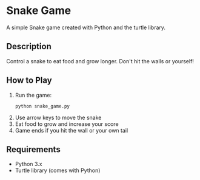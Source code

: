 # Snake Game

A simple Snake game created with Python and the turtle library.

## Description

Control a snake to eat food and grow longer. Don't hit the walls or yourself!

## How to Play

1. Run the game:
   ```
   python snake_game.py
   ```
2. Use arrow keys to move the snake
3. Eat food to grow and increase your score
4. Game ends if you hit the wall or your own tail

## Requirements

- Python 3.x
- Turtle library (comes with Python)
